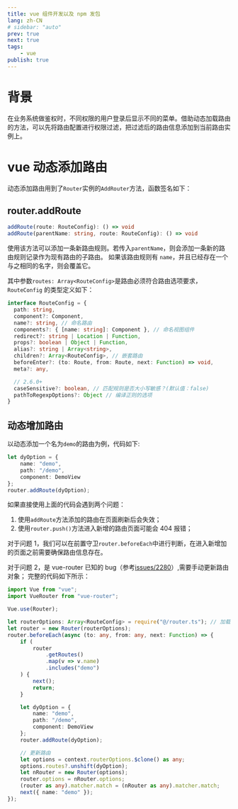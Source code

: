 ```yaml
---
title: vue 组件开发以及 npm 发包
lang: zh-CN
# sidebar: "auto"
prev: true
next: true
tags:
    - vue
publish: true
---
```

# 背景
在业务系统做鉴权时，不同权限的用户登录后显示不同的菜单。借助动态加载路由的方法，可以先将路由配置进行权限过滤，把过滤后的路由信息添加到当前路由实例上。

# vue 动态添加路由

动态添加路由用到了`Router`实例的`AddRouter`方法，函数签名如下：

## router.addRoute

```typescript
addRoute(route: RouteConfig): () => void
addRoute(parentName: string, route: RouteConfig): () => void
```

使用该方法可以添加一条新路由规则。若传入`parentName`，则会添加一条新的路由规则记录作为现有路由的子路由。
如果该路由规则有 `name`，并且已经存在一个与之相同的名字，则会覆盖它。

其中参数`routes: Array<RouteConfig>`是路由必须符合路由选项要求，`RouteConfig` 的类型定义如下：

<!-- ::: tip
router.addRoutes
::: -->

```typescript
interface RouteConfig = {
  path: string,
  component?: Component,
  name?: string, // 命名路由
  components?: { [name: string]: Component }, // 命名视图组件
  redirect?: string | Location | Function,
  props?: boolean | Object | Function,
  alias?: string | Array<string>,
  children?: Array<RouteConfig>, // 嵌套路由
  beforeEnter?: (to: Route, from: Route, next: Function) => void,
  meta?: any,

  // 2.6.0+
  caseSensitive?: boolean, // 匹配规则是否大小写敏感？(默认值：false)
  pathToRegexpOptions?: Object // 编译正则的选项
}
```

## 动态增加路由

以动态添加一个名为`demo`的路由为例，代码如下:

```typescript
let dyOption = {
    name: "demo",
    path: "/demo",
    component: DemoView
};
router.addRoute(dyOption);
```

如果直接使用上面的代码会遇到两个问题：

1. 使用`addRoute`方法添加的路由在页面刷新后会失效；
2. 使用`router.push()`方法进入新增的路由页面可能会 404 报错；

对于问题 1，我们可以在前置守卫`router.beforeEach`中进行判断，在进入新增加的页面之前需要确保路由信息存在。

对于问题 2，是 vue-router 已知的 bug（参考[issues/2280](https://github.com/vuejs/vue-router/issues/2280)）,需要手动更新路由对象；
完整的代码如下所示：

```typescript
import Vue from "vue";
import VueRouter from "vue-router";

Vue.use(Router);

let routerOptions: Array<RouteConfig> = require("@/router.ts"); // 加载路由配置
let router = new Router(routerOptions);
router.beforeEach(async (to: any, from: any, next: Function) => {
    if (
        router
            .getRoutes()
            .map(v => v.name)
            .includes("demo")
    ) {
        next();
        return;
    }

    let dyOption = {
        name: "demo",
        path: "/demo",
        component: DemoView
    };
    router.addRoute(dyOption);

    // 更新路由
    let options = context.routerOptions.$clone() as any;
    options.routes?.unshift(dyOption);
    let nRouter = new Router(options);
    router.options = nRouter.options;
    (router as any).matcher.match = (nRouter as any).matcher.match;
    next({ name: "demo" });
});
```
